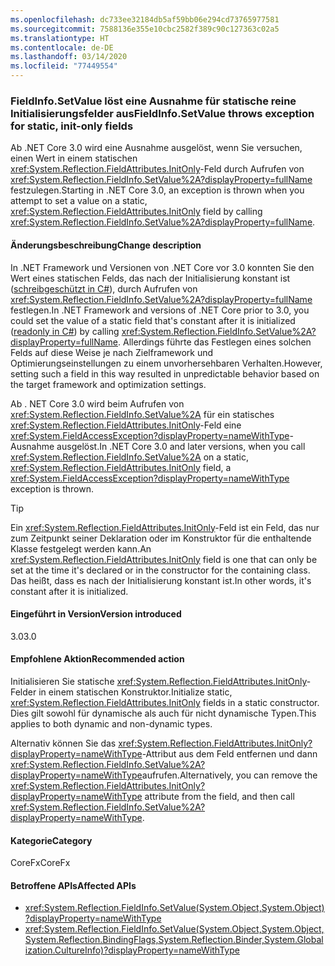 ```yaml
---
ms.openlocfilehash: dc733ee32184db5af59bb06e294cd73765977581
ms.sourcegitcommit: 7588136e355e10cbc2582f389c90c127363c02a5
ms.translationtype: HT
ms.contentlocale: de-DE
ms.lasthandoff: 03/14/2020
ms.locfileid: "77449554"
---
```

### <a name="fieldinfosetvalue-throws-exception-for-static-init-only-fields"></a><span data-ttu-id="d460c-101">FieldInfo.SetValue löst eine Ausnahme für statische reine Initialisierungsfelder aus</span><span class="sxs-lookup"><span data-stu-id="d460c-101">FieldInfo.SetValue throws exception for static, init-only fields</span></span>

<span data-ttu-id="d460c-102">Ab .NET Core 3.0 wird eine Ausnahme ausgelöst, wenn Sie versuchen, einen Wert in einem statischen <xref:System.Reflection.FieldAttributes.InitOnly>-Feld durch Aufrufen von <xref:System.Reflection.FieldInfo.SetValue%2A?displayProperty=fullName> festzulegen.</span><span class="sxs-lookup"><span data-stu-id="d460c-102">Starting in .NET Core 3.0, an exception is thrown when you attempt to set a value on a static, <xref:System.Reflection.FieldAttributes.InitOnly> field by calling <xref:System.Reflection.FieldInfo.SetValue%2A?displayProperty=fullName>.</span></span>

#### <a name="change-description"></a><span data-ttu-id="d460c-103">Änderungsbeschreibung</span><span class="sxs-lookup"><span data-stu-id="d460c-103">Change description</span></span>

<span data-ttu-id="d460c-104">In .NET Framework und Versionen von .NET Core vor 3.0 konnten Sie den Wert eines statischen Felds, das nach der Initialisierung konstant ist ([schreibgeschützt in C#](~/docs/csharp/language-reference/keywords/readonly.md)), durch Aufrufen von <xref:System.Reflection.FieldInfo.SetValue%2A?displayProperty=fullName> festlegen.</span><span class="sxs-lookup"><span data-stu-id="d460c-104">In .NET Framework and versions of .NET Core prior to 3.0, you could set the value of a static field that's constant after it is initialized ([readonly in C#](~/docs/csharp/language-reference/keywords/readonly.md)) by calling <xref:System.Reflection.FieldInfo.SetValue%2A?displayProperty=fullName>.</span></span> <span data-ttu-id="d460c-105">Allerdings führte das Festlegen eines solchen Felds auf diese Weise je nach Zielframework und Optimierungseinstellungen zu einem unvorhersehbaren Verhalten.</span><span class="sxs-lookup"><span data-stu-id="d460c-105">However, setting such a field in this way resulted in unpredictable behavior based on the target framework and optimization settings.</span></span>

<span data-ttu-id="d460c-106">Ab . NET Core 3.0 wird beim Aufrufen von <xref:System.Reflection.FieldInfo.SetValue%2A> für ein statisches <xref:System.Reflection.FieldAttributes.InitOnly>-Feld eine <xref:System.FieldAccessException?displayProperty=nameWithType>-Ausnahme ausgelöst.</span><span class="sxs-lookup"><span data-stu-id="d460c-106">In .NET Core 3.0 and later versions, when you call <xref:System.Reflection.FieldInfo.SetValue%2A> on a static, <xref:System.Reflection.FieldAttributes.InitOnly> field, a <xref:System.FieldAccessException?displayProperty=nameWithType> exception is thrown.</span></span>

> [!TIP]
> <span data-ttu-id="d460c-107">Ein <xref:System.Reflection.FieldAttributes.InitOnly>-Feld ist ein Feld, das nur zum Zeitpunkt seiner Deklaration oder im Konstruktor für die enthaltende Klasse festgelegt werden kann.</span><span class="sxs-lookup"><span data-stu-id="d460c-107">An <xref:System.Reflection.FieldAttributes.InitOnly> field is one that can only be set at the time it's declared or in the constructor for the containing class.</span></span> <span data-ttu-id="d460c-108">Das heißt, dass es nach der Initialisierung konstant ist.</span><span class="sxs-lookup"><span data-stu-id="d460c-108">In other words, it's constant after it is initialized.</span></span>

#### <a name="version-introduced"></a><span data-ttu-id="d460c-109">Eingeführt in Version</span><span class="sxs-lookup"><span data-stu-id="d460c-109">Version introduced</span></span>

<span data-ttu-id="d460c-110">3.0</span><span class="sxs-lookup"><span data-stu-id="d460c-110">3.0</span></span>

#### <a name="recommended-action"></a><span data-ttu-id="d460c-111">Empfohlene Aktion</span><span class="sxs-lookup"><span data-stu-id="d460c-111">Recommended action</span></span>

<span data-ttu-id="d460c-112">Initialisieren Sie statische <xref:System.Reflection.FieldAttributes.InitOnly>-Felder in einem statischen Konstruktor.</span><span class="sxs-lookup"><span data-stu-id="d460c-112">Initialize static, <xref:System.Reflection.FieldAttributes.InitOnly> fields in a static constructor.</span></span> <span data-ttu-id="d460c-113">Dies gilt sowohl für dynamische als auch für nicht dynamische Typen.</span><span class="sxs-lookup"><span data-stu-id="d460c-113">This applies to both dynamic and non-dynamic types.</span></span>

<span data-ttu-id="d460c-114">Alternativ können Sie das <xref:System.Reflection.FieldAttributes.InitOnly?displayProperty=nameWithType>-Attribut aus dem Feld entfernen und dann <xref:System.Reflection.FieldInfo.SetValue%2A?displayProperty=nameWithType>aufrufen.</span><span class="sxs-lookup"><span data-stu-id="d460c-114">Alternatively, you can remove the <xref:System.Reflection.FieldAttributes.InitOnly?displayProperty=nameWithType> attribute from the field, and then call <xref:System.Reflection.FieldInfo.SetValue%2A?displayProperty=nameWithType>.</span></span>

#### <a name="category"></a><span data-ttu-id="d460c-115">Kategorie</span><span class="sxs-lookup"><span data-stu-id="d460c-115">Category</span></span>

<span data-ttu-id="d460c-116">CoreFx</span><span class="sxs-lookup"><span data-stu-id="d460c-116">CoreFx</span></span>

#### <a name="affected-apis"></a><span data-ttu-id="d460c-117">Betroffene APIs</span><span class="sxs-lookup"><span data-stu-id="d460c-117">Affected APIs</span></span>

- <xref:System.Reflection.FieldInfo.SetValue(System.Object,System.Object)?displayProperty=nameWithType>
- <xref:System.Reflection.FieldInfo.SetValue(System.Object,System.Object,System.Reflection.BindingFlags,System.Reflection.Binder,System.Globalization.CultureInfo)?displayProperty=nameWithType>

<!--

### Affected APIs

- `M:System.Reflection.FieldInfo.SetValue(System.Object,System.Object)`
- `M:System.Reflection.FieldInfo.SetValue(System.Object,System.Object,System.Reflection.BindingFlags,System.Reflection.Binder,System.Globalization.CultureInfo)`

-->
